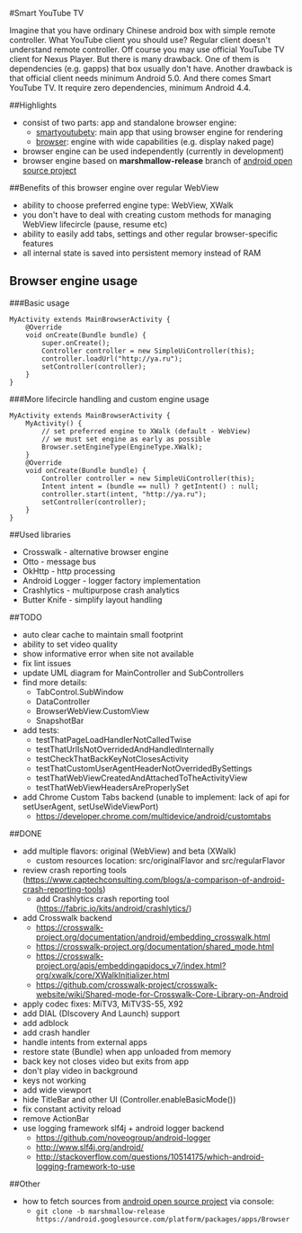 #Smart YouTube TV

Imagine that you have ordinary Chinese android box with simple remote controller.
What YouTube client you should use? Regular client doesn't understand remote controller.
Off course you may use official YouTube TV client for Nexus Player. But there is many drawback. 
One of them is dependencies (e.g. gapps) that box usually don't have.
Another drawback is that official client needs minimum Android 5.0. 
And there comes Smart YouTube TV. It require zero dependencies, minimum Android 4.4.

##Highlights
- consist of two parts: app and standalone browser engine:
	- [smartyoutubetv]: main app that using browser engine for rendering
	- [browser]: engine with wide capabilities (e.g. display naked page) 
- browser engine can be used independently (currently in development)
- browser engine based on **marshmallow-release** branch of [android open source project][browser-origin]

##Benefits of this browser engine over regular WebView
- ability to choose preferred engine type: WebView, XWalk
- you don't have to deal with creating custom methods for managing WebView lifecircle (pause, resume etc)
- ability to easily add tabs, settings and other regular browser-specific features
- all internal state is saved into persistent memory instead of RAM

## Browser engine usage
###Basic usage
```
MyActivity extends MainBrowserActivity {
	@Override
	void onCreate(Bundle bundle) {
		super.onCreate();
		Controller controller = new SimpleUiController(this);
		controller.loadUrl("http://ya.ru");
		setController(controller);
	}
}
```
###More lifecircle handling and custom engine usage
```
MyActivity extends MainBrowserActivity {
	MyActivity() {
		// set preferred engine to XWalk (default - WebView)
		// we must set engine as early as possible
        Browser.setEngineType(EngineType.XWalk);
	}
	@Override
	void onCreate(Bundle bundle) {
		Controller controller = new SimpleUiController(this);
		Intent intent = (bundle == null) ? getIntent() : null;
		controller.start(intent, "http://ya.ru");
		setController(controller);
	}
}
```

##Used libraries
- Crosswalk - alternative browser engine
- Otto - message bus
- OkHttp - http processing
- Android Logger - logger factory implementation
- Crashlytics - multipurpose crash analytics
- Butter Knife - simplify layout handling

##TODO
- auto clear cache to maintain small footprint
- ability to set video quality
- show informative error when site not available
- fix lint issues
- update UML diagram for MainController and SubControllers
- find more details: 
	- TabControl.SubWindow
	- DataController
	- BrowserWebView.CustomView
	- SnapshotBar
- add tests:
	- testThatPageLoadHandlerNotCalledTwise
	- testThatUrlIsNotOverridedAndHandledInternally
	- testCheckThatBackKeyNotClosesActivity
	- testThatCustomUserAgentHeaderNotOverridedBySettings
	- testThatWebViewCreatedAndAttachedToTheActivityView
	- testThatWebViewHeadersAreProperlySet
- add Chrome Custom Tabs backend (unable to implement: lack of api for setUserAgent, setUseWideViewPort)
	- https://developer.chrome.com/multidevice/android/customtabs

##DONE
- add multiple flavors: original (WebView) and beta (XWalk)
	- custom resources location: src/originalFlavor and src/regularFlavor
- review crash reporting tools (https://www.captechconsulting.com/blogs/a-comparison-of-android-crash-reporting-tools)
	- add Crashlytics crash reporting tool (https://fabric.io/kits/android/crashlytics/)
- add Crosswalk backend
	- https://crosswalk-project.org/documentation/android/embedding_crosswalk.html
	- https://crosswalk-project.org/documentation/shared_mode.html
	- https://crosswalk-project.org/apis/embeddingapidocs_v7/index.html?org/xwalk/core/XWalkInitializer.html
	- https://github.com/crosswalk-project/crosswalk-website/wiki/Shared-mode-for-Crosswalk-Core-Library-on-Android
- apply codec fixes: MiTV3, MiTV3S-55, X92
- add DIAL (DIscovery And Launch) support
- add adblock
- add crash handler
- handle intents from external apps
- restore state (Bundle) when app unloaded from memory
- back key not closes video but exits from app
- don't play video in background
- keys not working
- add wide viewport
- hide TitleBar and other UI (Controller.enableBasicMode())
- fix constant activity reload
- remove ActionBar
- use logging framework slf4j + android logger backend
	- https://github.com/noveogroup/android-logger
	- http://www.slf4j.org/android/
	- http://stackoverflow.com/questions/10514175/which-android-logging-framework-to-use

##Other
- how to fetch sources from [android open source project][browser-origin] via console:
	- `git clone -b marshmallow-release https://android.googlesource.com/platform/packages/apps/Browser`

[browser-origin]: https://android.googlesource.com/platform/packages/apps/Browser
[smartyoutubetv]: https://github.com/yuliskov/SmartYouTubeTV/tree/master/smartyoutubetv
[browser]: https://github.com/yuliskov/SmartYouTubeTV/tree/master/browser
